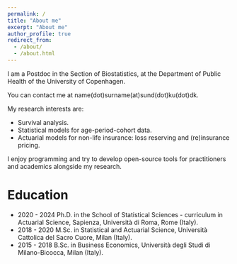 ```yaml
---
permalink: /
title: "About me"
excerpt: "About me"
author_profile: true
redirect_from: 
  - /about/
  - /about.html
---
```


I am a Postdoc in the Section of Biostatistics, at the Department of Public Health of the University of Copenhagen.

You can contact me at name(dot)surname(at)sund(dot)ku(dot)dk.

My research interests are:

* Survival analysis.
* Statistical models for age-period-cohort data.
* Actuarial models for non-life insurance: loss reserving and (re)insurance pricing.

I enjoy programming and try to develop open-source tools for practitioners and academics alongside my research.

Education
========================

* 2020 - 2024 Ph.D. in the School of Statistical Sciences - curriculum in Actuarial Science, Sapienza, Università di Roma, Rome (Italy).
* 2018 - 2020 M.Sc. in Statistical and Actuarial Science, Università Cattolica del Sacro Cuore, Milan (Italy).  
* 2015 - 2018 B.Sc. in Business Economics, Università degli Studi di Milano-Bicocca, Milan (Italy).  